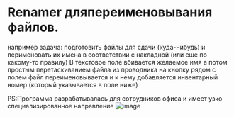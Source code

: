 # Renamer дляпереименовывания файлов.
например задача: подготовить файлы для сдачи (куда-нибудь) и перименовать их имена в соответствии с накладной (или еще по какому-то правилу)
В текстовое поле вбивается желаемое имя а потом простым перетаскиванием файла из проводника на кнопку рядом с полем файл переименовывается и к нему добавляется инвентарный номер (который указывается в поле ниже)


PS:Программа разрабатывалась для сотрудников офиса и имеет узко специализированное направление 
![image](https://github.com/Lisson87/7_renamer/assets/75949542/78d7b3a3-9c0e-48d4-9a5a-ef68706bb5ab)
